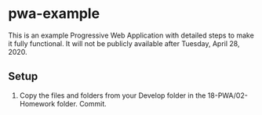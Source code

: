 # pwa-example

This is an example Progressive Web Application with detailed steps to make it fully functional. It will not be publicly available after Tuesday, April 28, 2020. 

## Setup

1. Copy the files and folders from your Develop folder in the 18-PWA/02-Homework folder. Commit.

